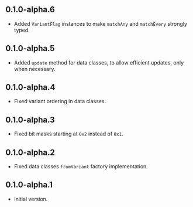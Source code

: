 ## 0.1.0-alpha.6

- Added `VariantFlag` instances to make `matchAny` and `matchEvery` strongly typed.

## 0.1.0-alpha.5

- Added `update` method for data classes, to allow efficient updates, only when necessary.

## 0.1.0-alpha.4

- Fixed variant ordering in data classes.

## 0.1.0-alpha.3

- Fixed bit masks starting at `0x2` instead of `0x1`.

## 0.1.0-alpha.2

- Fixed data classes `fromVariant` factory implementation.

## 0.1.0-alpha.1

- Initial version.
